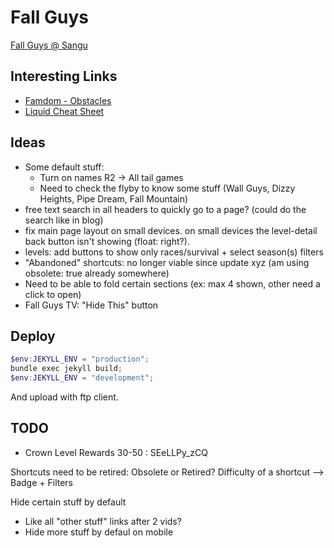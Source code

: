 Fall Guys
=========

[Fall Guys @ Sangu](https://sangu.be/fallguys)

## Interesting Links

- [Famdom - Obstacles](https://fallguysultimateknockout.fandom.com/wiki/Obstacles)
- [Liquid Cheat Sheet](https://cloudcannon.com/community/jekyll-cheat-sheet/)

## Ideas

- Some default stuff:
    - Turn on names R2 -> All tail games
    - Need to check the flyby to know some stuff (Wall Guys, Dizzy Heights, Pipe Dream, Fall Mountain)
- free text search in all headers to quickly go to a page? (could do the search like in blog)
- fix main page layout on small devices. on small devices the level-detail back button isn't showing (float: right?).
- levels: add buttons to show only races/survival + select season(s) filters
- "Abandoned" shortcuts: no longer viable since update xyz (am using obsolete: true already somewhere)
- Need to be able to fold certain sections (ex: max 4 shown, other need a click to open)
- Fall Guys TV: "Hide This" button


## Deploy

```ps1
$env:JEKYLL_ENV = "production";
bundle exec jekyll build;
$env:JEKYLL_ENV = "development";
```

And upload with ftp client.


## TODO

- Crown Level Rewards 30-50 : SEeLLPy_zCQ

Shortcuts need to be retired: Obsolete or Retired?
Difficulty of a shortcut --> Badge + Filters

Hide certain stuff by default
- Like all "other stuff" links after 2 vids?
- Hide more stuff by defaul on mobile
